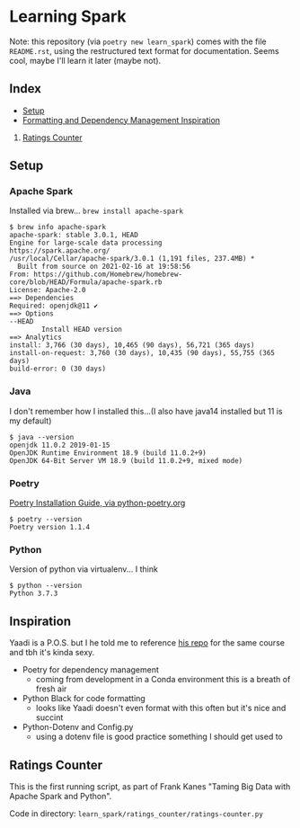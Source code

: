 # Learning Spark

Note: this repository (via `poetry new learn_spark`) comes with the file `README.rst`, using the restructured text format for documentation. Seems cool, maybe I'll learn it later (maybe not).

## Index

- [Setup](#-Setup)
- [Formatting and Dependency Management Inspiration](#-Inspiration)
1. [Ratings Counter](#-Ratings-Counter)

## Setup

### Apache Spark

Installed via brew... `brew install apache-spark`

```shell
$ brew info apache-spark
apache-spark: stable 3.0.1, HEAD
Engine for large-scale data processing
https://spark.apache.org/
/usr/local/Cellar/apache-spark/3.0.1 (1,191 files, 237.4MB) *
  Built from source on 2021-02-16 at 19:58:56
From: https://github.com/Homebrew/homebrew-core/blob/HEAD/Formula/apache-spark.rb
License: Apache-2.0
==> Dependencies
Required: openjdk@11 ✔
==> Options
--HEAD
        Install HEAD version
==> Analytics
install: 3,766 (30 days), 10,465 (90 days), 56,721 (365 days)
install-on-request: 3,760 (30 days), 10,435 (90 days), 55,755 (365 days)
build-error: 0 (30 days)
```

### Java

I don't remember how I installed this...(I also have java14 installed but 11 is my default)

```shell
$ java --version
openjdk 11.0.2 2019-01-15
OpenJDK Runtime Environment 18.9 (build 11.0.2+9)
OpenJDK 64-Bit Server VM 18.9 (build 11.0.2+9, mixed mode)
```

### Poetry

[Poetry Installation Guide, via python-poetry.org](https://python-poetry.org/docs/#installation)

```shell
$ poetry --version
Poetry version 1.1.4
```

### Python

Version of python via virtualenv... I think

```shell
$ python --version
Python 3.7.3
```

## Inspiration

Yaadi is a P.O.S. but I he told me to reference [his repo](https://github.com/Ydot19/taming-pyspark) for the same course and tbh it's kinda sexy. 

- Poetry for dependency management 
  - coming from development in a Conda environment this is a breath of fresh air
- Python Black for code formatting
  - looks like Yaadi doesn't even format with this often but it's nice and succint
- Python-Dotenv and Config.py
  - using a dotenv file is good practice something I should get used to

## Ratings Counter

This is the first running script, as part of Frank Kanes "Taming Big Data with Apache Spark and Python".

Code in directory: `learn_spark/ratings_counter/ratings-counter.py`


